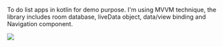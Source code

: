 To do list apps in kotlin for demo purpose. 
I'm using MVVM technique, the library includes room database, liveData object, data/view binding and Navigation component.

![](images/device-Pixel2-01.png)

